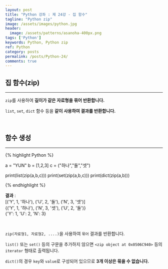 ```yaml
---
layout: post
title: "Python 강좌 : 제 24강 - 집 함수"
tagline: "Python zip"
image: /assets/images/python.jpg
header:
  image: /assets/patterns/asanoha-400px.png
tags: ['Python']
keywords: Python, Python zip
ref: Python
category: posts
permalink: /posts/Python-24/
comments: true
---
```


## 집 함수(zip) ##
----------

`zip`를 사용하여 **길이가 같은 자료형을 묶어 반환합니다.**

`list`, `set`, `dict` 함수 등을 **같이 사용하여 결과를 반환합니다.**

<br>

## 함수 생성 ##
----------

{% highlight Python %}

a = "YUN"
b = [1,2,3]
c = ("하나","둘","셋")

print(list(zip(a,b,c)))
print(set(zip(a,b,c)))
print(dict(zip(a,b)))

{% endhighlight %}

**결과**
:    
[('Y', 1, '하나'), ('U', 2, '둘'), ('N', 3, '셋')]<br>
{('Y', 1, '하나'), ('N', 3, '셋'), ('U', 2, '둘')}<br>
{'Y': 1, 'U': 2, 'N': 3}

<br>

`zip(자료형1, 자료형2, ....)`을 사용하여 `묶어` 결과를 반환합니다.

`list()` 또는 `set()` 등의 구문을 추가하지 않으면 `<zip object at 0x0506C940>` 등의 `iterator` 형태로 출력됩니다.

`dict()`의 경우 `key`와 `value`로 구성되어 있으므로 **3개 이상은 묶을 수 없습니다.**
